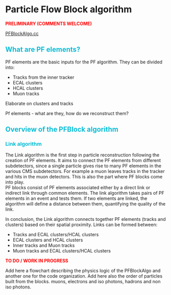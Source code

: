# Particle Flow Block algorithm
<span style="color:red">**PRELIMINARY (COMMENTS WELCOME)**</span>

<a href="https://github.com/cms-sw/cmssw/blob/master/RecoParticleFlow/PFProducer/src/PFBlockAlgo.cc" target="_blank" rel="noopener">PFBlockAlgo.cc</a>

##  <span style="color:#00bdd6">What are PF elements?</span>

PF elements are the basic inputs for the PF algorithm. They can be divided into:

  * Tracks from the inner tracker
  * ECAL clusters
  * HCAL clusters
  * Muon tracks

Elaborate on clusters and tracks

Pf elements - what are they, how do we reconstruct them?

##  <span style="color:#00bdd6">Overview of the PFBlock algorithm</span>

###  <span style="color:#00bdd6">Link algorithm</span>
The Link algorithm is the first step in particle reconstruction following the creation of PF elements. It aims to connect the PF elements from different subdetectors, since a single particle gives rise to many PF elements in the various CMS subdetectors. For example a muon leaves tracks in the tracker and hits in the muon detectors. This is also the part where PF blocks come into play. 
<br>
PF blocks consist of PF elements associated either by a direct link or indirect link through common elements. The link algorithm takes pairs of PF elements in an event and tests them. If two elements are linked, the algorithm will define a distance between them, quantifying the quality of the link. 

In conclusion, the Link algorithm connects together PF elements (tracks and clusters) based on their spatial proximity. Links can be formed between:

  * Tracks and ECAL clusters/HCAL clusters
  * ECAL clusters and HCAL clusters
  * Inner tracks and Muon tracks
  * Muon tracks and ECAL clusters/HCAL clusters


<span style="color:red">**TO DO / WORK IN PROGRESS**</span>

Add here a flowchart describing the physics logic of the PFBlockAlgo and another one for the code organization.
Add here also the order of particles built from the blocks. muons, electrons and iso photons, hadrons and non iso photons.